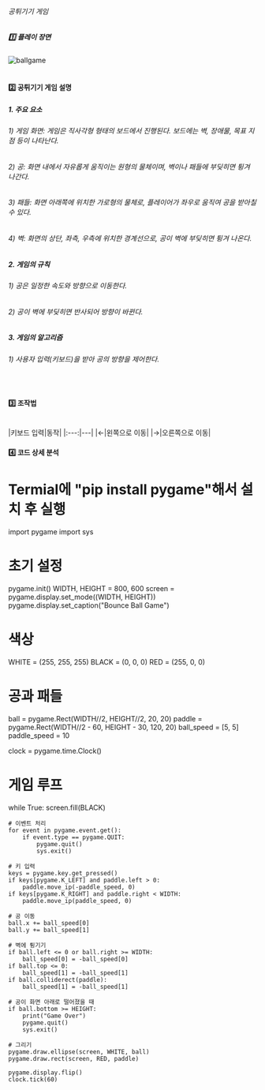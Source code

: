 ###### 공튀기기 게임

##### 1️⃣ 플레이 장면
![ballgame](https://github.com/user-attachments/assets/e8d95f78-2ab0-4026-bf00-d2320165468b)
<br>
<br>

#### 2️⃣ 공튀기기 게임 설명

##### 1. 주요 요소
 ###### 1) 게임 화면: 게임은 직사각형 형태의 보드에서 진행된다. 보드에는 벽, 장애물, 목표 지점 등이 나타난다.
 ###### 2) 공: 화면 내에서 자유롭게 움직이는 원형의 물체이며, 벽이나 패들에 부딪히면 튕겨 나간다.
 ###### 3) 패들: 화면 아래쪽에 위치한 가로형의 물체로, 플레이어가 좌우로 움직여 공을 받아칠 수 있다.
 ###### 4) 벽: 화면의 상단, 좌측, 우측에 위치한 경계선으로, 공이 벽에 부딪히면 튕겨 나온다.
##### 2. 게임의 규칙
 ###### 1) 공은 일정한 속도와 방향으로 이동한다.
 ###### 2) 공이 벽에 부딪히면 반사되어 방향이 바뀐다.
##### 3. 게임의 알고리즘
 ###### 1) 사용자 입력(키보드)을 받아 공의 방향을 제어한다.
<br>

#### 3️⃣ 조작법
<br>
|키보드 입력|동작|
|:---:|---|
|←|왼쪽으로 이동|
|→|오른쪽으로 이동|
<br>

#### 4️⃣ 코드 상세 분석
# Termial에 "pip install pygame"해서 설치 후 실행

import pygame
import sys

# 초기 설정
pygame.init()
WIDTH, HEIGHT = 800, 600
screen = pygame.display.set_mode((WIDTH, HEIGHT))
pygame.display.set_caption("Bounce Ball Game")

# 색상
WHITE = (255, 255, 255)
BLACK = (0, 0, 0)
RED = (255, 0, 0)

# 공과 패들
ball = pygame.Rect(WIDTH//2, HEIGHT//2, 20, 20)
paddle = pygame.Rect(WIDTH//2 - 60, HEIGHT - 30, 120, 20)
ball_speed = [5, 5]
paddle_speed = 10

clock = pygame.time.Clock()

# 게임 루프
while True:
    screen.fill(BLACK)

    # 이벤트 처리
    for event in pygame.event.get():
        if event.type == pygame.QUIT:
            pygame.quit()
            sys.exit()

    # 키 입력
    keys = pygame.key.get_pressed()
    if keys[pygame.K_LEFT] and paddle.left > 0:
        paddle.move_ip(-paddle_speed, 0)
    if keys[pygame.K_RIGHT] and paddle.right < WIDTH:
        paddle.move_ip(paddle_speed, 0)

    # 공 이동
    ball.x += ball_speed[0]
    ball.y += ball_speed[1]

    # 벽에 튕기기
    if ball.left <= 0 or ball.right >= WIDTH:
        ball_speed[0] = -ball_speed[0]
    if ball.top <= 0:
        ball_speed[1] = -ball_speed[1]
    if ball.colliderect(paddle):
        ball_speed[1] = -ball_speed[1]

    # 공이 화면 아래로 떨어졌을 때
    if ball.bottom >= HEIGHT:
        print("Game Over")
        pygame.quit()
        sys.exit()

    # 그리기
    pygame.draw.ellipse(screen, WHITE, ball)
    pygame.draw.rect(screen, RED, paddle)

    pygame.display.flip()
    clock.tick(60)
